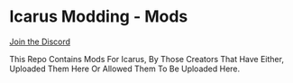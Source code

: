 # Icarus Modding - Mods
[Join the Discord](https://discord.com/invite/2UrWDXjxUk "Join the Discord")

This Repo Contains Mods For Icarus, By Those Creators That Have Either,		
Uploaded Them Here Or Allowed Them To Be Uploaded Here.


